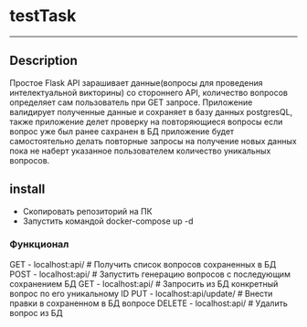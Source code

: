 # testTask
___
## Description
Простое Flask API зарашивает данные(вопросы для проведения интелектуальной викторины) со стороннего API, количество вопросов определяет сам пользователь при GET запросе. Приложение валидирует
полученные данные и сохраняет в базу данных postgresQL, также приложение делет проверку на повторяющиеся вопросы если вопрос уже был ранее сахранен в БД приложение будет самостоятельно делать
повторные запросы на получение новых данных пока не наберт указанное пользователем количество уникальных вопросов. 
## install
- Скопировать репозиторий на ПК
- Запустить командой docker-compose up -d

### Функционал
GET - localhost:api/ # Получить список вопросов сохраненных в БД
POST - localhost:api/<int>  # Запустить генерацию вопросов с последующим сохранением БД
GET - localhost:api/<id> # Запросить из БД конкретный вопрос по его уникальному ID
PUT - localhost:api/update/<id> # Внести правки в сохраненном в БД вопросе
DELETE - localhost:api/<id> # Удалить вопрос из БД


